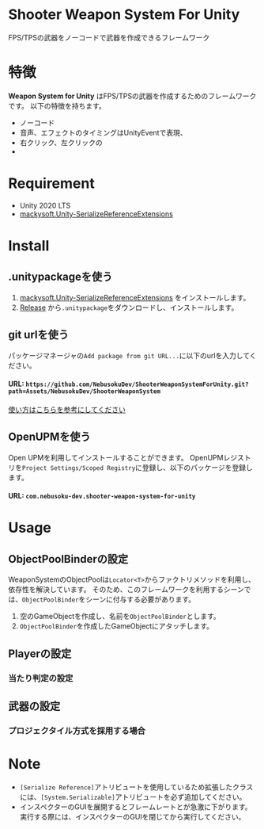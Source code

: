 # Shooter Weapon System For Unity

FPS/TPSの武器をノーコードで武器を作成できるフレームワーク

# 特徴
**Weapon System for Unity** はFPS/TPSの武器を作成するためのフレームワークです。
以下の特徴を持ちます。
- ノーコード
- 音声、エフェクトのタイミングはUnityEventで表現、
- 右クリック、左クリックの
- 
# Requirement

- Unity 2020 LTS
- [mackysoft.Unity-SerializeReferenceExtensions](https://github.com/mackysoft/Unity-SerializeReferenceExtensions)

# Install

## .unitypackageを使う

1. [mackysoft.Unity-SerializeReferenceExtensions](https://github.com/mackysoft/Unity-SerializeReferenceExtensions)
   をインストールします。
2. [Release](https://github.com/NebusokuDev/ShooterWeaponSystemForUnity/releases) から`.unitypackage`をダウンロードし、インストールします。

## git urlを使う

パッケージマネージャの`Add package from git URL...`に以下のurlを入力してください。

#### URL: `https://github.com/NebusokuDev/ShooterWeaponSystemForUnity.git?path=Assets/NebusokuDev/ShooterWeaponSystem`

[使い方はこちらを参考にしてください](https://docs.unity3d.com/2019.4/Documentation/Manual/upm-ui-giturl.html)

## OpenUPMを使う

Open UPMを利用してインストールすることができます。 OpenUPMレジストリを`Project Settings/Scoped Registry`に登録し、以下のパッケージを登録します。

#### URL: `com.nebusoku-dev.shooter-weapon-system-for-unity`

# Usage

## ObjectPoolBinderの設定
WeaponSystemのObjectPoolは`Locator<T>`からファクトリメソッドを利用し、依存性を解決しています。
そのため、このフレームワークを利用するシーンでは、`ObjectPoolBinder`をシーンに付与する必要があります。

1. 空のGameObjectを作成し、名前を`ObjectPoolBinder`とします。
2. `ObjectPoolBinder`を作成したGameObjectにアタッチします。

## Playerの設定
### 当たり判定の設定
## 武器の設定

### プロジェクタイル方式を採用する場合

# Note

- `[Serialize Reference]`アトリビュートを使用しているため拡張したクラスには、`[System.Serializable]`アトリビュートを必ず追加してください。
- インスペクターのGUIを展開するとフレームレートとが急激に下がります。実行する際には、インスペクターのGUIを閉じてから実行してください。
